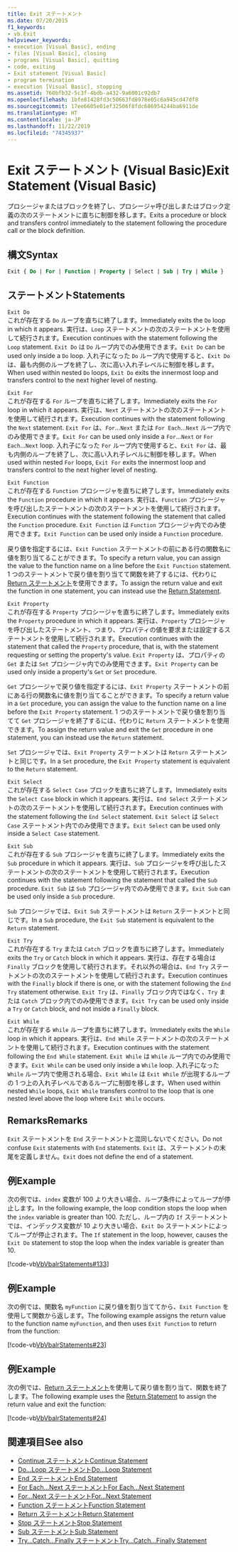 ```yaml
---
title: Exit ステートメント
ms.date: 07/20/2015
f1_keywords:
- vb.Exit
helpviewer_keywords:
- execution [Visual Basic], ending
- files [Visual Basic], closing
- programs [Visual Basic], quitting
- code, exiting
- Exit statement [Visual Basic]
- program termination
- execution [Visual Basic], stopping
ms.assetid: 760bfb32-5c3f-4bdb-a432-9a6001c92db7
ms.openlocfilehash: 1bfe81428fd3c50663fd8978e05c6a945cd47df8
ms.sourcegitcommit: 17ee6605e01ef32506f8fdc686954244ba6911de
ms.translationtype: HT
ms.contentlocale: ja-JP
ms.lasthandoff: 11/22/2019
ms.locfileid: "74345937"
---
```

# <a name="exit-statement-visual-basic"></a><span data-ttu-id="3bdcc-102">Exit ステートメント (Visual Basic)</span><span class="sxs-lookup"><span data-stu-id="3bdcc-102">Exit Statement (Visual Basic)</span></span>

<span data-ttu-id="3bdcc-103">プロシージャまたはブロックを終了し、プロシージャ呼び出しまたはブロック定義の次のステートメントに直ちに制御を移します。</span><span class="sxs-lookup"><span data-stu-id="3bdcc-103">Exits a procedure or block and transfers control immediately to the statement following the procedure call or the block definition.</span></span>

## <a name="syntax"></a><span data-ttu-id="3bdcc-104">構文</span><span class="sxs-lookup"><span data-stu-id="3bdcc-104">Syntax</span></span>

```vb
Exit { Do | For | Function | Property | Select | Sub | Try | While }
```

## <a name="statements"></a><span data-ttu-id="3bdcc-105">ステートメント</span><span class="sxs-lookup"><span data-stu-id="3bdcc-105">Statements</span></span>

 `Exit Do`  
 <span data-ttu-id="3bdcc-106">これが存在する `Do` ループを直ちに終了します。</span><span class="sxs-lookup"><span data-stu-id="3bdcc-106">Immediately exits the `Do` loop in which it appears.</span></span> <span data-ttu-id="3bdcc-107">実行は、`Loop` ステートメントの次のステートメントを使用して続行されます。</span><span class="sxs-lookup"><span data-stu-id="3bdcc-107">Execution continues with the statement following the `Loop` statement.</span></span> <span data-ttu-id="3bdcc-108">`Exit Do` は `Do` ループ内でのみ使用できます。</span><span class="sxs-lookup"><span data-stu-id="3bdcc-108">`Exit Do` can be used only inside a `Do` loop.</span></span> <span data-ttu-id="3bdcc-109">入れ子になった `Do` ループ内で使用すると、`Exit Do` は、最も内側のループを終了し、次に高い入れ子レベルに制御を移します。</span><span class="sxs-lookup"><span data-stu-id="3bdcc-109">When used within nested `Do` loops, `Exit Do` exits the innermost loop and transfers control to the next higher level of nesting.</span></span>

 `Exit For`  
 <span data-ttu-id="3bdcc-110">これが存在する `For` ループを直ちに終了します。</span><span class="sxs-lookup"><span data-stu-id="3bdcc-110">Immediately exits the `For` loop in which it appears.</span></span> <span data-ttu-id="3bdcc-111">実行は、`Next` ステートメントの次のステートメントを使用して続行されます。</span><span class="sxs-lookup"><span data-stu-id="3bdcc-111">Execution continues with the statement following the `Next` statement.</span></span> <span data-ttu-id="3bdcc-112">`Exit For` は、`For`...`Next` または `For Each`...`Next` ループ内でのみ使用できます。</span><span class="sxs-lookup"><span data-stu-id="3bdcc-112">`Exit For` can be used only inside a `For`...`Next` or `For Each`...`Next` loop.</span></span> <span data-ttu-id="3bdcc-113">入れ子になった `For` ループ内で使用すると、`Exit For` は、最も内側のループを終了し、次に高い入れ子レベルに制御を移します。</span><span class="sxs-lookup"><span data-stu-id="3bdcc-113">When used within nested `For` loops, `Exit For` exits the innermost loop and transfers control to the next higher level of nesting.</span></span>

 `Exit Function`  
 <span data-ttu-id="3bdcc-114">これが存在する `Function` プロシージャを直ちに終了します。</span><span class="sxs-lookup"><span data-stu-id="3bdcc-114">Immediately exits the `Function` procedure in which it appears.</span></span> <span data-ttu-id="3bdcc-115">実行は、`Function` プロシージャを呼び出したステートメントの次のステートメントを使用して続行されます。</span><span class="sxs-lookup"><span data-stu-id="3bdcc-115">Execution continues with the statement following the statement that called the `Function` procedure.</span></span> <span data-ttu-id="3bdcc-116">`Exit Function` は `Function` プロシージャ内でのみ使用できます。</span><span class="sxs-lookup"><span data-stu-id="3bdcc-116">`Exit Function` can be used only inside a `Function` procedure.</span></span>

 <span data-ttu-id="3bdcc-117">戻り値を指定するには、`Exit Function` ステートメントの前にある行の関数名に値を割り当てることができます。</span><span class="sxs-lookup"><span data-stu-id="3bdcc-117">To specify a return value, you can assign the value to the function name on a line before the `Exit Function` statement.</span></span> <span data-ttu-id="3bdcc-118">1 つのステートメントで戻り値を割り当てて関数を終了するには、代わりに [Return ステートメント](return-statement.md)を使用できます。</span><span class="sxs-lookup"><span data-stu-id="3bdcc-118">To assign the return value and exit the function in one statement, you can instead use the [Return Statement](return-statement.md).</span></span>

 `Exit Property`  
 <span data-ttu-id="3bdcc-119">これが存在する `Property` プロシージャを直ちに終了します。</span><span class="sxs-lookup"><span data-stu-id="3bdcc-119">Immediately exits the `Property` procedure in which it appears.</span></span> <span data-ttu-id="3bdcc-120">実行は、`Property` プロシージャを呼び出したステートメント、つまり、プロパティの値を要求または設定するステートメントを使用して続行されます。</span><span class="sxs-lookup"><span data-stu-id="3bdcc-120">Execution continues with the statement that called the `Property` procedure, that is, with the statement requesting or setting the property's value.</span></span> <span data-ttu-id="3bdcc-121">`Exit Property` は、プロパティの `Get` または `Set` プロシージャ内でのみ使用できます。</span><span class="sxs-lookup"><span data-stu-id="3bdcc-121">`Exit Property` can be used only inside a property's `Get` or `Set` procedure.</span></span>

 <span data-ttu-id="3bdcc-122">`Get` プロシージャで戻り値を指定するには、`Exit Property` ステートメントの前にある行の関数名に値を割り当てることができます。</span><span class="sxs-lookup"><span data-stu-id="3bdcc-122">To specify a return value in a `Get` procedure, you can assign the value to the function name on a line before the `Exit Property` statement.</span></span> <span data-ttu-id="3bdcc-123">1 つのステートメントで戻り値を割り当てて `Get` プロシージャを終了するには、代わりに `Return` ステートメントを使用できます。</span><span class="sxs-lookup"><span data-stu-id="3bdcc-123">To assign the return value and exit the `Get` procedure in one statement, you can instead use the `Return` statement.</span></span>

 <span data-ttu-id="3bdcc-124">`Set` プロシージャでは、`Exit Property` ステートメントは `Return` ステートメントと同じです。</span><span class="sxs-lookup"><span data-stu-id="3bdcc-124">In a `Set` procedure, the `Exit Property` statement is equivalent to the `Return` statement.</span></span>

 `Exit Select`  
 <span data-ttu-id="3bdcc-125">これが存在する `Select Case` ブロックを直ちに終了します。</span><span class="sxs-lookup"><span data-stu-id="3bdcc-125">Immediately exits the `Select Case` block in which it appears.</span></span> <span data-ttu-id="3bdcc-126">実行は、`End Select` ステートメントの次のステートメントを使用して続行されます。</span><span class="sxs-lookup"><span data-stu-id="3bdcc-126">Execution continues with the statement following the `End Select` statement.</span></span> <span data-ttu-id="3bdcc-127">`Exit Select` は `Select Case` ステートメント内でのみ使用できます。</span><span class="sxs-lookup"><span data-stu-id="3bdcc-127">`Exit Select` can be used only inside a `Select Case` statement.</span></span>

 `Exit Sub`  
 <span data-ttu-id="3bdcc-128">これが存在する `Sub` プロシージャを直ちに終了します。</span><span class="sxs-lookup"><span data-stu-id="3bdcc-128">Immediately exits the `Sub` procedure in which it appears.</span></span> <span data-ttu-id="3bdcc-129">実行は、`Sub` プロシージャを呼び出したステートメントの次のステートメントを使用して続行されます。</span><span class="sxs-lookup"><span data-stu-id="3bdcc-129">Execution continues with the statement following the statement that called the `Sub` procedure.</span></span> <span data-ttu-id="3bdcc-130">`Exit Sub` は `Sub` プロシージャ内でのみ使用できます。</span><span class="sxs-lookup"><span data-stu-id="3bdcc-130">`Exit Sub` can be used only inside a `Sub` procedure.</span></span>

 <span data-ttu-id="3bdcc-131">`Sub` プロシージャでは、`Exit Sub` ステートメントは `Return` ステートメントと同じです。</span><span class="sxs-lookup"><span data-stu-id="3bdcc-131">In a `Sub` procedure, the `Exit Sub` statement is equivalent to the `Return` statement.</span></span>

 `Exit Try`  
 <span data-ttu-id="3bdcc-132">これが存在する `Try` または `Catch` ブロックを直ちに終了します。</span><span class="sxs-lookup"><span data-stu-id="3bdcc-132">Immediately exits the `Try` or `Catch` block in which it appears.</span></span> <span data-ttu-id="3bdcc-133">実行は、存在する場合は `Finally` ブロックを使用して続行されます。それ以外の場合は、`End Try` ステートメントの次のステートメントを使用して続行されます。</span><span class="sxs-lookup"><span data-stu-id="3bdcc-133">Execution continues with the `Finally` block if there is one, or with the statement following the `End Try` statement otherwise.</span></span> <span data-ttu-id="3bdcc-134">`Exit Try` は、`Finally` ブロック内ではなく、`Try` または `Catch` ブロック内でのみ使用できます。</span><span class="sxs-lookup"><span data-stu-id="3bdcc-134">`Exit Try` can be used only inside a `Try` or `Catch` block, and not inside a `Finally` block.</span></span>

 `Exit While`  
 <span data-ttu-id="3bdcc-135">これが存在する `While` ループを直ちに終了します。</span><span class="sxs-lookup"><span data-stu-id="3bdcc-135">Immediately exits the `While` loop in which it appears.</span></span> <span data-ttu-id="3bdcc-136">実行は、`End While` ステートメントの次のステートメントを使用して続行されます。</span><span class="sxs-lookup"><span data-stu-id="3bdcc-136">Execution continues with the statement following the `End While` statement.</span></span> <span data-ttu-id="3bdcc-137">`Exit While` は `While` ループ内でのみ使用できます。</span><span class="sxs-lookup"><span data-stu-id="3bdcc-137">`Exit While` can be used only inside a `While` loop.</span></span> <span data-ttu-id="3bdcc-138">入れ子になった `While` ループ内で使用される場合、`Exit While` は `Exit While` が出現するループの 1 つ上の入れ子レベルであるループに制御を移します。</span><span class="sxs-lookup"><span data-stu-id="3bdcc-138">When used within nested `While` loops, `Exit While` transfers control to the loop that is one nested level above the loop where `Exit While` occurs.</span></span>

## <a name="remarks"></a><span data-ttu-id="3bdcc-139">Remarks</span><span class="sxs-lookup"><span data-stu-id="3bdcc-139">Remarks</span></span>

<span data-ttu-id="3bdcc-140">`Exit` ステートメントを `End` ステートメントと混同しないでください。</span><span class="sxs-lookup"><span data-stu-id="3bdcc-140">Do not confuse `Exit` statements with `End` statements.</span></span> <span data-ttu-id="3bdcc-141">`Exit` は、ステートメントの末尾を定義しません。</span><span class="sxs-lookup"><span data-stu-id="3bdcc-141">`Exit` does not define the end of a statement.</span></span>

## <a name="example"></a><span data-ttu-id="3bdcc-142">例</span><span class="sxs-lookup"><span data-stu-id="3bdcc-142">Example</span></span>

<span data-ttu-id="3bdcc-143">次の例では、`index` 変数が 100 より大きい場合、ループ条件によってループが停止します。</span><span class="sxs-lookup"><span data-stu-id="3bdcc-143">In the following example, the loop condition stops the loop when the `index` variable is greater than 100.</span></span> <span data-ttu-id="3bdcc-144">ただし、ループ内の `If` ステートメントでは、インデックス変数が 10 より大きい場合、`Exit Do` ステートメントによってループが停止されます。</span><span class="sxs-lookup"><span data-stu-id="3bdcc-144">The `If` statement in the loop, however, causes the `Exit Do` statement to stop the loop when the index variable is greater than 10.</span></span>

[!code-vb[VbVbalrStatements#133](~/samples/snippets/visualbasic/VS_Snippets_VBCSharp/VbVbalrStatements/VB/class10.vb#133)]

## <a name="example"></a><span data-ttu-id="3bdcc-145">例</span><span class="sxs-lookup"><span data-stu-id="3bdcc-145">Example</span></span>

<span data-ttu-id="3bdcc-146">次の例では、関数名 `myFunction` に戻り値を割り当ててから、`Exit Function` を使用して関数から返します。</span><span class="sxs-lookup"><span data-stu-id="3bdcc-146">The following example assigns the return value to the function name `myFunction`, and then uses `Exit Function` to return from the function:</span></span>

[!code-vb[VbVbalrStatements#23](~/samples/snippets/visualbasic/VS_Snippets_VBCSharp/VbVbalrStatements/VB/Class1.vb#23)]

## <a name="example"></a><span data-ttu-id="3bdcc-147">例</span><span class="sxs-lookup"><span data-stu-id="3bdcc-147">Example</span></span>

<span data-ttu-id="3bdcc-148">次の例では、[Return ステートメント](return-statement.md)を使用して戻り値を割り当て、関数を終了します。</span><span class="sxs-lookup"><span data-stu-id="3bdcc-148">The following example uses the [Return Statement](return-statement.md) to assign the return value and exit the function:</span></span>

[!code-vb[VbVbalrStatements#24](~/samples/snippets/visualbasic/VS_Snippets_VBCSharp/VbVbalrStatements/VB/Class1.vb#24)]

## <a name="see-also"></a><span data-ttu-id="3bdcc-149">関連項目</span><span class="sxs-lookup"><span data-stu-id="3bdcc-149">See also</span></span>

- [<span data-ttu-id="3bdcc-150">Continue ステートメント</span><span class="sxs-lookup"><span data-stu-id="3bdcc-150">Continue Statement</span></span>](continue-statement.md)
- [<span data-ttu-id="3bdcc-151">Do...Loop ステートメント</span><span class="sxs-lookup"><span data-stu-id="3bdcc-151">Do...Loop Statement</span></span>](do-loop-statement.md)
- [<span data-ttu-id="3bdcc-152">End ステートメント</span><span class="sxs-lookup"><span data-stu-id="3bdcc-152">End Statement</span></span>](end-statement.md)
- [<span data-ttu-id="3bdcc-153">For Each...Next ステートメント</span><span class="sxs-lookup"><span data-stu-id="3bdcc-153">For Each...Next Statement</span></span>](for-each-next-statement.md)
- [<span data-ttu-id="3bdcc-154">For...Next ステートメント</span><span class="sxs-lookup"><span data-stu-id="3bdcc-154">For...Next Statement</span></span>](for-next-statement.md)
- [<span data-ttu-id="3bdcc-155">Function ステートメント</span><span class="sxs-lookup"><span data-stu-id="3bdcc-155">Function Statement</span></span>](function-statement.md)
- [<span data-ttu-id="3bdcc-156">Return ステートメント</span><span class="sxs-lookup"><span data-stu-id="3bdcc-156">Return Statement</span></span>](return-statement.md)
- [<span data-ttu-id="3bdcc-157">Stop ステートメント</span><span class="sxs-lookup"><span data-stu-id="3bdcc-157">Stop Statement</span></span>](stop-statement.md)
- [<span data-ttu-id="3bdcc-158">Sub ステートメント</span><span class="sxs-lookup"><span data-stu-id="3bdcc-158">Sub Statement</span></span>](sub-statement.md)
- [<span data-ttu-id="3bdcc-159">Try...Catch...Finally ステートメント</span><span class="sxs-lookup"><span data-stu-id="3bdcc-159">Try...Catch...Finally Statement</span></span>](try-catch-finally-statement.md)
